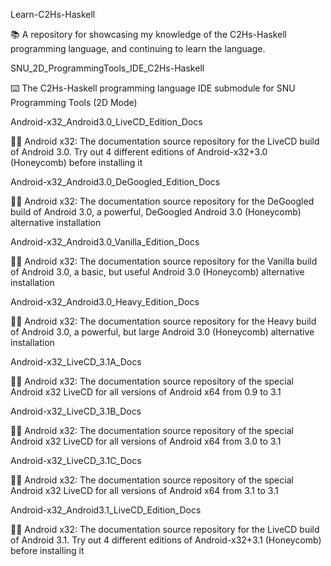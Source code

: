 
Learn-C2Hs-Haskell

📚️ A repository for showcasing my knowledge of the C2Hs-Haskell programming language, and continuing to learn the language. 

SNU_2D_ProgrammingTools_IDE_C2Hs-Haskell

⌨️ The C2Hs-Haskell programming language IDE submodule for SNU Programming Tools (2D Mode)

Android-x32_Android3.0_LiveCD_Edition_Docs

🤖️📖️ Android x32: The documentation source repository for the LiveCD build of Android 3.0. Try out 4 different editions of Android-x32+3.0 (Honeycomb) before installing it 

Android-x32_Android3.0_DeGoogled_Edition_Docs

🤖️📖️ Android x32: The documentation source repository for the DeGoogled build of Android 3.0, a powerful, DeGoogled Android 3.0 (Honeycomb) alternative installation 

Android-x32_Android3.0_Vanilla_Edition_Docs

🤖️📖️ Android x32: The documentation source repository for the Vanilla build of Android 3.0, a basic, but useful Android 3.0 (Honeycomb) alternative installation

Android-x32_Android3.0_Heavy_Edition_Docs

🤖️📖️ Android x32: The documentation source repository for the Heavy build of Android 3.0, a powerful, but large Android 3.0 (Honeycomb) alternative installation

Android-x32_LiveCD_3.1A_Docs

🤖️📖️ Android x32: The documentation source repository of the special Android x32 LiveCD for all versions of Android x64 from 0.9 to 3.1

Android-x32_LiveCD_3.1B_Docs

🤖️📖️ Android x32: The documentation source repository of the special Android x32 LiveCD for all versions of Android x64 from 3.0 to 3.1

Android-x32_LiveCD_3.1C_Docs

🤖️📖️ Android x32: The documentation source repository of the special Android x32 LiveCD for all versions of Android x64 from 3.1 to 3.1

Android-x32_Android3.1_LiveCD_Edition_Docs

🤖️📖️ Android x32: The documentation source repository for the LiveCD build of Android 3.1. Try out 4 different editions of Android-x32+3.1 (Honeycomb) before installing it 

